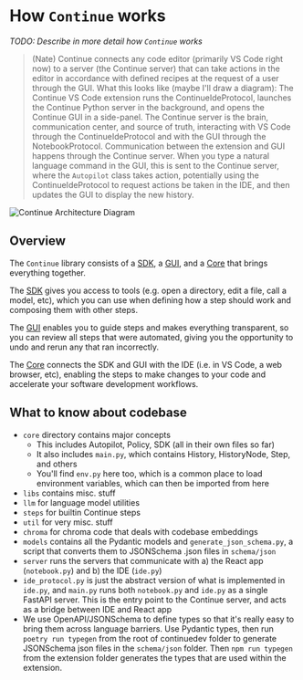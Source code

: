 # How `Continue` works

_TODO: Describe in more detail how `Continue` works_

> (Nate) Continue connects any code editor (primarily VS Code right now) to a server (the Continue server) that can take actions in the editor in accordance with defined recipes at the request of a user through the GUI. What this looks like (maybe I'll draw a diagram): The Continue VS Code extension runs the ContinueIdeProtocol, launches the Continue Python server in the background, and opens the Continue GUI in a side-panel. The Continue server is the brain, communication center, and source of truth, interacting with VS Code through the ContinueIdeProtocol and with the GUI through the NotebookProtocol. Communication between the extension and GUI happens through the Continue server. When you type a natural language command in the GUI, this is sent to the Continue server, where the `Autopilot` class takes action, potentially using the ContinueIdeProtocol to request actions be taken in the IDE, and then updates the GUI to display the new history.

![Continue Architecture Diagram](/img/continue-architecture.png)

## Overview

The `Continue` library consists of a [SDK](./concepts/sdk.md), a [GUI](./concepts/gui.md), and a [Core](./concepts/core.md) that brings everything together.

The [SDK](./concepts/sdk.md) gives you access to tools (e.g. open a directory, edit a file, call a model, etc), which you can use when defining how a step should work and composing them with other steps.

The [GUI](./concepts/gui.md) enables you to guide steps and makes everything transparent, so you can review all steps that were automated, giving you the opportunity to undo and rerun any that ran incorrectly.

The [Core](./concepts/core.md) connects the SDK and GUI with the IDE (i.e. in VS Code, a web browser, etc), enabling the steps to make changes to your code and accelerate your software development workflows.

## What to know about codebase

- `core` directory contains major concepts
  - This includes Autopilot, Policy, SDK (all in their own files so far)
  - It also includes `main.py`, which contains History, HistoryNode, Step, and others
  - You'll find `env.py` here too, which is a common place to load environment variables, which can then be imported from here
- `libs` contains misc. stuff
- `llm` for language model utilities
- `steps` for builtin Continue steps
- `util` for very misc. stuff
- `chroma` for chroma code that deals with codebase embeddings
- `models` contains all the Pydantic models and `generate_json_schema.py`, a script that converts them to JSONSchema .json files in `schema/json`
- `server` runs the servers that communicate with a) the React app (`notebook.py`) and b) the IDE (`ide.py`)
- `ide_protocol.py` is just the abstract version of what is implemented in `ide.py`, and `main.py` runs both `notebook.py` and `ide.py` as a single FastAPI server. This is the entry point to the Continue server, and acts as a bridge between IDE and React app
- We use OpenAPI/JSONSchema to define types so that it's really easy to bring them across language barriers. Use Pydantic types, then run `poetry run typegen` from the root of continuedev folder to generate JSONSchema json files in the `schema/json` folder. Then `npm run typegen` from the extension folder generates the types that are used within the extension.
